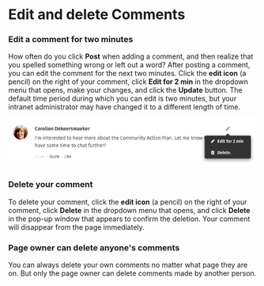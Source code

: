 # Edit and delete Comments

### Edit a comment for two minutes

How often do you click **Post** when adding a comment, and then realize that you spelled something wrong or left out a word? After posting a comment, you can edit the comment for the next two minutes. Click the **edit icon** \(a pencil\) on the right of your comment, click **Edit for 2 min** in the dropdown menu that opens, make your changes, and click the **Update** button. The default time period during which you can edit is two minutes, but your intranet administrator may have changed it to a different length of time.  
  


![](../../../.gitbook/assets/1%20%2831%29.png)

### Delete your comment

To delete your comment, click the **edit icon** \(a pencil\) on the right of your comment, click **Delete** in the dropdown menu that opens, and click **Delete** in the pop-up window that appears to confirm the deletion. Your comment will disappear from the page immediately.

### Page owner can delete anyone's comments

You can always delete your own comments no matter what page they are on. But only the page owner can delete comments made by another person.

